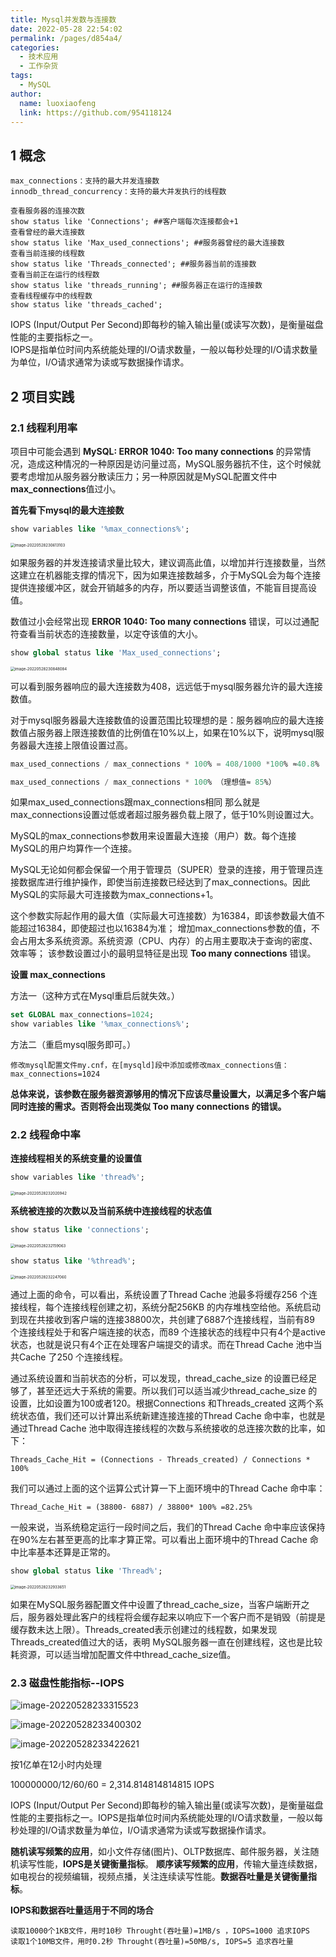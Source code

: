 ```yaml
---
title: Mysql并发数与连接数
date: 2022-05-28 22:54:02
permalink: /pages/d854a4/
categories:
  - 技术应用
  - 工作杂货
tags:
  - MySQL
author: 
  name: luoxiaofeng
  link: https://github.com/954118124
---
```

## 1 概念
````text
max_connections：支持的最大并发连接数
innodb_thread_concurrency：支持的最大并发执行的线程数

查看服务器的连接次数
show status like 'Connections';	##客户端每次连接都会+1
查看曾经的最大连接数
show status like 'Max_used_connections'; ##服务器曾经的最大连接数
查看当前连接的线程数
show status like 'Threads_connected'; ##服务器当前的连接数
查看当前正在运行的线程数
show status like 'threads_running'; ##服务器正在运行的连接数
查看线程缓存中的线程数
show status like 'threads_cached';			
````
IOPS (Input/Output Per Second)即每秒的输入输出量(或读写次数)，是衡量磁盘性能的主要指标之一。
<br>
IOPS是指单位时间内系统能处理的I/O请求数量，一般以每秒处理的I/O请求数量为单位，I/O请求通常为读或写数据操作请求。



## 2 项目实践

### 2.1 线程利用率

项目中可能会遇到 **MySQL: ERROR 1040: Too many connections** 的异常情况，造成这种情况的一种原因是访问量过高，MySQL服务器抗不住，这个时候就要考虑增加从服务器分散读压力；另一种原因就是MySQL配置文件中**max_connections**值过小。

**首先看下mysql的最大连接数**

````sql
show variables like '%max_connections%';
````

<img src="http://media.luoxiaofeng.cn/blog/img/image-20220528230613103.png" alt="image-20220528230613103" style="zoom:43%;" />  

如果服务器的并发连接请求量比较大，建议调高此值，以增加并行连接数量，当然这建立在机器能支撑的情况下，因为如果连接数越多，介于MySQL会为每个连接提供连接缓冲区，就会开销越多的内存，所以要适当调整该值，不能盲目提高设值。



<!-- more -->



数值过小会经常出现 **ERROR 1040: Too many connections** 错误，可以过通配符查看当前状态的连接数量，以定夺该值的大小。

````sql
show global status like 'Max_used_connections';
````

<img src="http://media.luoxiaofeng.cn/blog/img/image-20220528230848084.png" alt="image-20220528230848084" style="zoom:43%;" /> 

可以看到服务器响应的最大连接数为408，远远低于mysql服务器允许的最大连接数值。

 

对于mysql服务器最大连接数值的设置范围比较理想的是：服务器响应的最大连接数值占服务器上限连接数值的比例值在10%以上，如果在10%以下，说明mysql服务器最大连接上限值设置过高。

````sql
max_used_connections / max_connections * 100% = 408/1000 *100% ≈40.8%

max_used_connections / max_connections * 100% （理想值≈ 85%） 
````

如果max_used_connections跟max_connections相同 那么就是max_connections设置过低或者超过服务器负载上限了，低于10%则设置过大。



MySQL的max_connections参数用来设置最大连接（用户）数。每个连接MySQL的用户均算作一个连接。

 

MySQL无论如何都会保留一个用于管理员（SUPER）登录的连接，用于管理员连接数据库进行维护操作，即使当前连接数已经达到了max_connections。因此MySQL的实际最大可连接数为max_connections+1。

 

这个参数实际起作用的最大值（实际最大可连接数）为16384，即该参数最大值不能超过16384，即使超过也以16384为准；
增加max_connections参数的值，不会占用太多系统资源。系统资源（CPU、内存）的占用主要取决于查询的密度、效率等；
该参数设置过小的最明显特征是出现 **Too many connections** 错误。



**设置 max_connections**

方法一（这种方式在Mysql重启后就失效。）

````sql
set GLOBAL max_connections=1024;
show variables like '%max_connections%';
````

方法二（重启mysql服务即可。）

````text
修改mysql配置文件my.cnf，在[mysqld]段中添加或修改max_connections值：
max_connections=1024
````

**总体来说，该参数在服务器资源够用的情况下应该尽量设置大，以满足多个客户端同时连接的需求。否则将会出现类似 Too many connections 的错误。**



### 2.2 线程命中率

**连接线程相关的系统变量的设置值**

````sql
show variables like 'thread%';
````

<img src="http://media.luoxiaofeng.cn/blog/img/image-20220528232020942.png" alt="image-20220528232020942" style="zoom:43%;" /> 

**系统被连接的次数以及当前系统中连接线程的状态值**

````sql
show status like 'connections';
````

<img src="http://media.luoxiaofeng.cn/blog/img/image-20220528232159063.png" alt="image-20220528232159063" style="zoom:43%;" /> 

````sql
show status like '%thread%';
````

<img src="http://media.luoxiaofeng.cn/blog/img/image-20220528232247060.png" alt="image-20220528232247060" style="zoom:43%;" /> 



通过上面的命令，可以看出，系统设置了Thread Cache 池最多将缓存256 个连接线程，每个连接线程创建之初，系统分配256KB 的内存堆栈空给他。系统启动到现在共接收到客户端的连接38800次，共创建了6887个连接线程，当前有89 个连接线程处于和客户端连接的状态，而89 个连接状态的线程中只有4个是active 状态，也就是说只有4个正在处理客户端提交的请求。而在Thread Cache 池中当共Cache 了250 个连接线程。



通过系统设置和当前状态的分析，可以发现，thread_cache_size 的设置已经足够了，甚至还远大于系统的需要。所以我们可以适当减少thread_cache_size 的设置，比如设置为100或者120。根据Connections 和Threads_created 这两个系统状态值，我们还可以计算出系统新建连接连接的Thread Cache 命中率，也就是通过Thread Cache 池中取得连接线程的次数与系统接收的总连接次数的比率，如下：

````text
Threads_Cache_Hit = (Connections - Threads_created) / Connections * 100%
````

我们可以通过上面的这个运算公式计算一下上面环境中的Thread Cache 命中率：

````text
Thread_Cache_Hit = (38800- 6887) / 38800* 100% =82.25%
````

一般来说，当系统稳定运行一段时间之后，我们的Thread Cache 命中率应该保持在90%左右甚至更高的比率才算正常。可以看出上面环境中的Thread Cache 命中比率基本还算是正常的。

````sql
show global status like 'Thread%';
````

<img src="http://media.luoxiaofeng.cn/blog/img/image-20220528232933651.png" alt="image-20220528232933651" style="zoom:43%;" /> 

如果在MySQL服务器配置文件中设置了thread_cache_size，当客户端断开之后，服务器处理此客户的线程将会缓存起来以响应下一个客户而不是销毁（前提是缓存数未达上限）。Threads_created表示创建过的线程数，如果发现Threads_created值过大的话，表明 MySQL服务器一直在创建线程，这也是比较耗资源，可以适当增加配置文件中thread_cache_size值。



### 2.3 磁盘性能指标--IOPS

![image-20220528233315523](http://media.luoxiaofeng.cn/blog/img/image-20220528233315523.png)

![image-20220528233400302](http://media.luoxiaofeng.cn/blog/img/image-20220528233400302.png)

![image-20220528233422621](http://media.luoxiaofeng.cn/blog/img/image-20220528233422621.png)

按1亿单在12小时内处理

100000000/12/60/60 = 2,314.814814814815 IOPS

 

IOPS (Input/Output Per Second)即每秒的输入输出量(或读写次数)，是衡量磁盘性能的主要指标之一。IOPS是指单位时间内系统能处理的I/O请求数量，一般以每秒处理的I/O请求数量为单位，I/O请求通常为读或写数据操作请求。

**随机读写频繁的应用**，如小文件存储(图片)、OLTP数据库、邮件服务器，关注随机读写性能，**IOPS是关键衡量指标**。
**顺序读写频繁的应用**，传输大量连续数据，如电视台的视频编辑，视频点播，关注连续读写性能。**数据吞吐量是关键衡量指标**。



**IOPS和数据吞吐量适用于不同的场合**

````text
读取10000个1KB文件，用时10秒 Throught(吞吐量)=1MB/s ，IOPS=1000 追求IOPS
读取1个10MB文件，用时0.2秒 Throught(吞吐量)=50MB/s, IOPS=5 追求吞吐量
````
